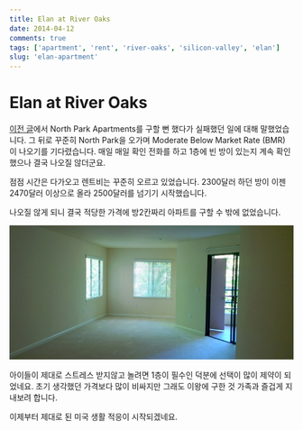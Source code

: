 ```yaml
---
title: Elan at River Oaks
date: 2014-04-12
comments: true
tags: ['apartment', 'rent', 'river-oaks', 'silicon-valley', 'elan']
slug: 'elan-apartment'
---
```


# Elan at River Oaks

[이전 글][blog-north-park]에서 North Park Apartments를 구할 뻔 했다가 실패했던 일에 대해 말했었습니다.
그 뒤로 꾸준히 North Park을 오가며 Moderate Below Market Rate (BMR) 이 나오기를 기다렸습니다.
매일 매일 확인 전화를 하고 1층에 빈 방이 있는지 계속 확인했으나 결국 나오질 않더군요.

[blog-north-park]: 2014-03-28-two-bed-apartment.md

점점 시간은 다가오고 렌트비는 꾸준히 오르고 있었습니다.
2300달러 하던 방이 이젠 2470달러 이상으로 올라 2500달러를 넘기기 시작했습니다.

나오질 않게 되니 결국 적당한 가격에 방2칸짜리 아파트를 구할 수 밖에 없었습니다.

![Elan Apartments Sapphire Living Room](/media/blog/2014-04-12-elan-living-room.jpg)

아이들이 제대로 스트레스 받지않고 놀려면 1층이 필수인 덕분에 선택이 많이 제약이 되었네요.
초기 생각했던 가격보다 많이 비싸지만 그래도 이왕에 구한 것 가족과 즐겁게 지내보려 합니다.

이제부터 제대로 된 미국 생활 적응이 시작되겠네요.

